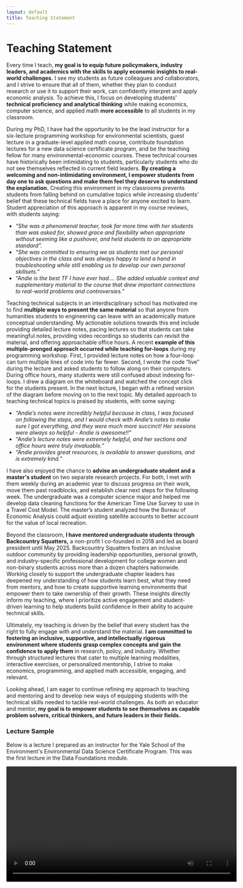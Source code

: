 ```yaml
---
layout: default
title: Teaching Statement
---
```


# Teaching Statement

Every time I teach, **my goal is to equip future policymakers, industry leaders, and academics with the skills to apply economic insights to real-world challenges.** I see my students as future colleagues and collaborators, and I strive to ensure that all of them, whether they plan to conduct research or use it to support their work, can confidently interpret and apply economic analysis. To achieve this, I focus on developing students’ **technical proficiency and analytical thinking** while making economics, computer science, and applied math **more accessible** to all students in my classroom. 

During my PhD, I have had the opportunity to be the lead instructor for a six-lecture programming workshop for environmental scientists, guest lecture in a graduate-level applied math course, contribute foundation lectures for a new data science certificate program, and be the teaching fellow for many environmental-economic courses. These technical courses have historically been intimidating to students, particularly students who do not see themselves reflected in current field leaders.  **By creating a welcoming and non-intimidating environment, I empower students from day one to ask questions and make them feel they deserve to understand the explanation.** Creating this environment in my classrooms prevents students from falling behind on cumulative topics while increasing students’ belief that these technical fields have a place for anyone excited to learn. Student appreciation of this approach is apparent in my course reviews, with students saying:  
- *“She was a phenomenal teacher, took far more time with her students than was asked for, showed grace and flexibility when appropriate without seeming like a pushover, and held students to an appropriate standard”.*
- *“She was committed to ensuring we as students met our personal objectives in the class and was always happy to lend a hand in troubleshooting while still enabling us to develop our own personal skillsets.”*
- *“Andie is the best TF I have ever had…. She added valuable context and supplementary material to the course that drew important connections to real-world problems and controversies.”*


Teaching technical subjects in an interdisciplinary school has motivated me to find **multiple ways to present the same material** so that anyone from humanities students to engineering can leave with an academically mature conceptual understanding. My actionable solutions towards this end include providing detailed lecture notes, pacing lectures so that students can take meaningful notes, providing video recordings so students can revisit the material, and offering approachable office hours. A recent **example of this multiple-pronged approach occurred while teaching for-loops** during my programming workshop. First, I provided lecture notes on how a four-loop can turn multiple lines of code into far fewer. Second, I wrote the code “live” during the lecture and asked students to follow along on their computers. During office hours, many students were still confused about indexing for-loops. I drew a diagram on the whiteboard and watched the concept click for the students present. In the next lecture, I began with a refined version of the diagram before moving on to the next topic. My detailed approach to teaching technical topics is praised by students, with some saying: 
- *“Andie’s notes were incredibly helpful because in class, I was focused on following the steps, and I would check with Andie’s notes to make sure I got everything, and they were much more succinct! Her sessions were always so helpful - Andie is awesome!!”*
- *“Andie’s lecture notes were extremely helpful, and her sections and office hours were truly invaluable.”*
- *“Andie provides great resources, is available to answer questions, and is extremely kind.”*

I have also enjoyed the chance to **advise an undergraduate student and a master's student** on two separate research projects. For both, I met with them weekly during an academic year to discuss progress on their work, move them past roadblocks, and establish clear next steps for the following week. The undergraduate was a computer science major and helped me develop data cleaning functions for the American Time Use Survey to use in a Travel Cost Model. The master’s student analyzed how the Bureau of Economic Analysis could adjust existing satellite accounts to better account for the value of local recreation. 

Beyond the classroom, **I have mentored undergraduate students through Backcountry Squatters,** a non-profit I co-founded in 2018 and led as board president until May 2025. Backcountry Squatters fosters an inclusive outdoor community by providing leadership opportunities, personal growth, and industry-specific professional development for college women and non-binary students across more than a dozen chapters nationwide. Working closely to support the undergraduate chapter leaders has deepened my understanding of how students learn best, what they need from mentors, and how to create supportive learning environments that empower them to take ownership of their growth. These insights directly inform my teaching, where I prioritize active engagement and student-driven learning to help students build confidence in their ability to acquire technical skills.

Ultimately, my teaching is driven by the belief that every student has the right to fully engage with and understand the material. **I am committed to fostering an inclusive, supportive, and intellectually rigorous environment where students grasp complex concepts and gain the confidence to apply them** in research, policy, and industry. Whether through structured lectures that cater to multiple learning modalities, interactive exercises, or personalized mentorship, I strive to make economics, programming, and applied math accessible, engaging, and relevant.

Looking ahead, I am eager to continue refining my approach to teaching and mentoring and to develop new ways of equipping students with the technical skills needed to tackle real-world challenges. As both an educator and mentor, **my goal is to empower students to see themselves as capable problem solvers, critical thinkers, and future leaders in their fields.**


### Lecture Sample
Below is a lecture I prepared as an instructor for the Yale School of the Environment's Environmental Data Science Certificate Program. This was the first lecture in the Data Foundations module. 

<video width="600" controls>
  <source src="photos/ThinkLikeAComputer_Session01.mp4" type="video/mp4">
  Your browser does not support the video tag.
</video>
